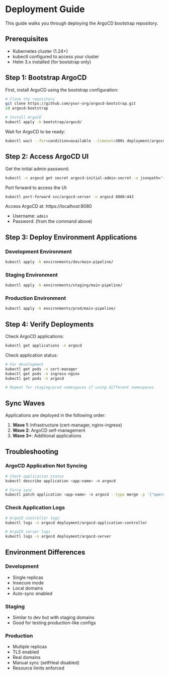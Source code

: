 # Deployment Guide

This guide walks you through deploying the ArgoCD bootstrap repository.

## Prerequisites

- Kubernetes cluster (1.24+)
- kubectl configured to access your cluster
- Helm 3.x installed (for bootstrap only)

## Step 1: Bootstrap ArgoCD

First, install ArgoCD using the bootstrap configuration:

```bash
# Clone the repository
git clone https://github.com/your-org/argocd-bootstrap.git
cd argocd-bootstrap

# Install ArgoCD
kubectl apply -k bootstrap/argocd/
```

Wait for ArgoCD to be ready:

```bash
kubectl wait --for=condition=available --timeout=300s deployment/argocd-server -n argocd
```

## Step 2: Access ArgoCD UI

Get the initial admin password:

```bash
kubectl -n argocd get secret argocd-initial-admin-secret -o jsonpath="{.data.password}" | base64 -d
```

Port forward to access the UI:

```bash
kubectl port-forward svc/argocd-server -n argocd 8080:443
```

Access ArgoCD at: https://localhost:8080
- Username: `admin`
- Password: (from the command above)

## Step 3: Deploy Environment Applications

### Development Environment

```bash
kubectl apply -k environments/dev/main-pipeline/
```

### Staging Environment

```bash
kubectl apply -k environments/staging/main-pipeline/
```

### Production Environment

```bash
kubectl apply -k environments/prod/main-pipeline/
```

## Step 4: Verify Deployments

Check ArgoCD applications:

```bash
kubectl get applications -n argocd
```

Check application status:

```bash
# For development
kubectl get pods -n cert-manager
kubectl get pods -n ingress-nginx
kubectl get pods -n argocd

# Repeat for staging/prod namespaces if using different namespaces
```

## Sync Waves

Applications are deployed in the following order:

1. **Wave 1**: Infrastructure (cert-manager, nginx-ingress)
2. **Wave 2**: ArgoCD self-management
3. **Wave 3+**: Additional applications

## Troubleshooting

### ArgoCD Application Not Syncing

```bash
# Check application status
kubectl describe application <app-name> -n argocd

# Force sync
kubectl patch application <app-name> -n argocd --type merge -p '{"operation":{"sync":{"syncStrategy":{"hook":{"force":true}}}}}'
```

### Check Application Logs

```bash
# ArgoCD controller logs
kubectl logs -n argocd deployment/argocd-application-controller

# ArgoCD server logs
kubectl logs -n argocd deployment/argocd-server
```

## Environment Differences

### Development
- Single replicas
- Insecure mode
- Local domains
- Auto-sync enabled

### Staging
- Similar to dev but with staging domains
- Good for testing production-like configs

### Production
- Multiple replicas
- TLS enabled
- Real domains
- Manual sync (selfHeal disabled)
- Resource limits enforced
